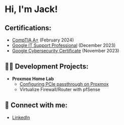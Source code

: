<h1>Hi, I'm Jack! </h1>

<h2>Certifications:</h2>

  - [CompTIA A+](https://i.imgur.com/npvkKmV.png) (February 2024) 
  - [Google IT Support Professional](https://i.imgur.com/GSDwZIM.png) (December 2023)
  - [Google Cybersecurity Certificate](https://i.imgur.com/z4Vrobd.png) (November 2023)

<h2>👨‍💻 Development Projects:</h2>

- <b>Proxmox Home Lab </b>
  - [Configuring PCIe passthrough on Proxmox](https://github.com/JRiddle-tech/ProxmoxHomeLab/tree/main)
  - Virtualize Firewall/Router with pfSense

<h2> 🤳 Connect with me:</h2>

  - [LinkedIn](www.linkedin.com/in/jack-riddle-tech)

<!--
Here are some ideas to get you started:

- 🔭 I’m currently working on ...
- 🌱 I’m currently learning ...
- 👯 I’m looking to collaborate on ...
- 🤔 I’m looking for help with ...
- 💬 Ask me about ...
- 📫 How to reach me: ...
- 😄 Pronouns: ...
- ⚡ Fun fact: ...
-->
